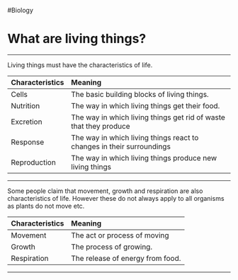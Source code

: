 #Biology 
# What are living things?
---
Living things must have the characteristics of life.

|Characteristics|Meaning|
|:------|:------|
|Cells|The basic building blocks of living things.|
|Nutrition|The way in which living things get their food.|
|Excretion|The way in which living things get rid of waste that they produce|
|Response|The way in which living things react to changes in their surroundings|
|Reproduction|The way in which living things produce new living things|

---
Some people claim that movement, growth and respiration are also characteristics of life.
However these do not always apply to all organisms as plants do not move etc.

|Characteristics|Meaning|
|:------|:------|
|Movement|The act or process of moving|
|Growth|The process of growing.|
|Respiration|The release of energy from food.|

---